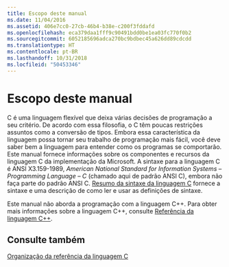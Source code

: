 ```yaml
---
title: Escopo deste manual
ms.date: 11/04/2016
ms.assetid: 406e7cc0-27cb-46b4-b38e-c200f3fddafd
ms.openlocfilehash: eca379daa1fff9c90491bdd0be1ea03fc770f0b2
ms.sourcegitcommit: 6052185696adca270bc9bdbec45a626dd89cdcdd
ms.translationtype: HT
ms.contentlocale: pt-BR
ms.lasthandoff: 10/31/2018
ms.locfileid: "50453346"
---
```

# <a name="scope-of-this-manual"></a>Escopo deste manual

C é uma linguagem flexível que deixa várias decisões de programação a seu critério. De acordo com essa filosofia, o C têm poucas restrições assuntos como a conversão de tipos. Embora essa característica da linguagem possa tornar seu trabalho de programação mais fácil, você deve saber bem a linguagem para entender como os programas se comportarão. Este manual fornece informações sobre os componentes e recursos da linguagem C da implementação da Microsoft. A sintaxe para a linguagem C é ANSI X3.159-1989, *American National Standard for Information Systems – Programming Language – C* (chamado aqui de padrão ANSI C), embora não faça parte do padrão ANSI C. [Resumo da sintaxe da linguagem C](../c-language/c-language-syntax-summary.md) fornece a sintaxe e uma descrição de como ler e usar as definições de sintaxe.

Este manual não aborda a programação com a linguagem C++. Para obter mais informações sobre a linguagem C++, consulte [Referência da linguagem C++](../cpp/cpp-language-reference.md).

## <a name="see-also"></a>Consulte também

[Organização da referência da linguagem C](../c-language/organization-of-the-c-language-reference.md)